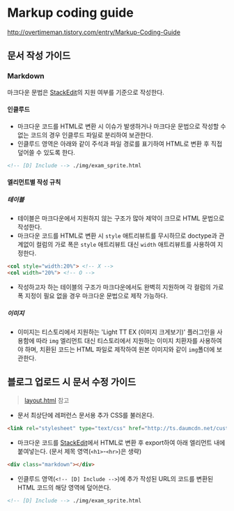 Markup coding guide
===

http://overtimeman.tistory.com/entry/Markup-Coding-Guide

문서 작성 가이드
---

### Markdown

마크다운 문법은 [StackEdit](https://stackedit.io/editor)의 지원 여부를 기준으로 작성한다.

#### 인클루드

- 마크다운 코드를 HTML로 변환 시 이슈가 발생하거나 마크다운 문법으로 작성할 수 없는 코드의 경우 인클루드 파일로 분리하여 보관한다.
- 인클루드 영역은 아래와 같이 주석과 파일 경로를 표기하여 HTML로 변환 후 직접 덮어쓸 수 있도록 한다.
```markdown
<!-- [D] Include --> ./img/exam_sprite.html
```

#### 엘리먼트별 작성 규칙

##### 테이블

- 테이블은 마크다운에서 지원하지 않는 구조가 많아 제약이 크므로 HTML 문법으로 작성한다.
- 마크다운 코드를 HTML로 변환 시 ```style``` 애트리뷰트를 무시하므로 doctype과 관계없이 컬럼의 가로 폭은 ```style``` 애트리뷰트 대신 ```width``` 애트리뷰트를 사용하여 지정한다.
```html
<col style="width:20%"> <!-- X -->
<col width="20%"> <!-- O -->
```
- 작성하고자 하는 테이블의 구조가 마크다운에서도 완벽히 지원하며 각 컬럼의 가로 폭 지정이 필요 없을 경우 마크다운 문법으로 제작 가능하다.

##### 이미지

- 이미지는 티스토리에서 지원하는 'Light TT EX (이미지 크게보기)' 플러그인을 사용함에 따라 ```img``` 엘리먼트 대신 티스토리에서 지원하는 이미지 치환자를 사용하여야 하며, 치환된 코드는 HTML 파일로 제작하여 원본 이미지와 같이 ```img```폴더에 보관한다.

블로그 업로드 시 문서 수정 가이드
---

> [layout.html](https://github.com/choi4450/markup-coding-guide/blob/master/layout.html) 참고

- 문서 최상단에 레퍼런스 문서용 추가 CSS를 불러온다.
```html
<link rel="stylesheet" type="text/css" href="http://ts.daumcdn.net/custom/blog/173/1735446/skin/images/markdown-reference.css">
```
- 마크다운 코드를 [StackEdit](https://stackedit.io/editor)에서 HTML로 변환 후 export하여 아래 엘리먼트 내에 붙여넣는다. (문서 제목 영역(```<h1>```-```<hr>```)은 생략)
```html
<div class="markdown"></div>
```
- 인클루드 영역(```<!-- [D] Include -->```)에 추가 작성된 URL의 코드를 변환된 HTML 코드의 해당 영역에 덮어쓴다.
```markdown
<!-- [D] Include --> ./img/exam_sprite.html
```